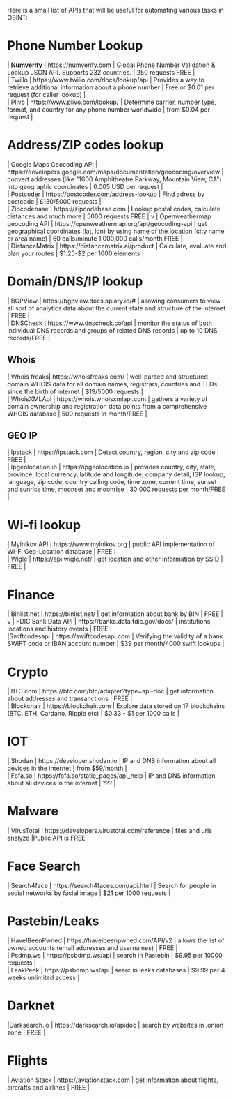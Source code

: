 Here is a small list of APIs that will be useful for automating various tasks in OSINT:


<h1>Phone Number Lookup</h1>
| <b>Numverify</b> | https://numverify.com  | Global Phone Number Validation & Lookup JSON API. Supports 232 countries.  | 250 requests FREE | </br>
| Twillo |  https://www.twilio.com/docs/lookup/api  |  Provides a way to retrieve additional information about a phone number  |  Free or $0.01 per request (for caller lookup) |</br> 
| Plivo  | https://www.plivo.com/lookup/ | Determine carrier, number type, format, and country for any phone number worldwide | from $0.04 per request | 
<h1>Address/ZIP codes lookup</h1>
 | Google Maps Geocoding API | https://developers.google.com/maps/documentation/geocoding/overview | convert addresses (like "1600 Amphitheatre Parkway, Mountain View, CA") into geographic coordinates  | 0.005 USD per request | </br>
| Postcoder | https://postcoder.com/address-lookup | Find adress by postcode | £130/5000 requests | </br>
 | Zipcodebase | https://zipcodebase.com | Lookup postal codes, calculate distances and much more | 5000 requests FREE | v
 | Openweathermap geocoding API  | https://openweathermap.org/api/geocoding-api | get geographical coordinates (lat, lon) by using name of the location (city name or area name) |  60 calls/minute 1,000,000 calls/month FREE | </br>
 | DistanceMatrix  | https://distancematrix.ai/product | Calculate, evaluate and plan your routes | $1.25-$2 per 1000 elements | </br>
<h1>Domain/DNS/IP lookup</h1>
 | BGPView | https://bgpview.docs.apiary.io/# | allowing consumers to view all sort of analytics data about the current state and structure of the internet | FREE | </br>
 | DNSCheck |  https://www.dnscheck.co/api | monitor the status of both individual DNS records and groups of related DNS records | up to 10 DNS records/FREE | 
<h2>Whois</h2>
 | Whois freaks| https://whoisfreaks.com/ | well-parsed and structured domain WHOIS data for all domain names, registrars, countries and TLDs since the birth of internet  | $19/5000 requests | </br>
 | WhoisXMLApi | https://whois.whoisxmlapi.com | gathers a variety of domain ownership and registration data points from a comprehensive WHOIS database | 500 requests in month/FREE  | 
<h2>GEO IP</h2>
 | Ipstack | https://ipstack.com | Detect country, region, city and zip code  | FREE | </br>
 | Ipgeolocation.io |  https://ipgeolocation.io | provides country, city, state, province, local currency, latitude and longitude, company detail, ISP lookup, language, zip code, country calling code, time zone, current time, sunset and sunrise time, moonset and moonrise | 30 000 requests per month/FREE | 

<h1>Wi-fi lookup</h1>
 | Mylnikov API | https://www.mylnikov.org | public API implementation of Wi-Fi Geo-Location database | FREE | </br>
 | Wigle | https://api.wigle.net/ | get location and other information by SSID | FREE  | 
<h1>Finance</h1>
 | Binlist.net | https://binlist.net/ | get information about bank by BIN  | FREE | v
 | FDIC Bank Data API | https://banks.data.fdic.gov/docs/  | institutions, locations and history events | FREE | </br>
 |Swiftcodesapi  | https://swiftcodesapi.com | Verifying the validity of a bank SWIFT code or IBAN account number | $39 per month/4000 swift lookups  | 
<h1>Crypto</h1>
 | BTC.com | https://btc.com/btc/adapter?type=api-doc | get information about addresses and transanctions | FREE | </br>
 | Blockchair  | https://blockchair.com  | Explore data stored on 17 blockchains (BTC, ETH, Cardano, Ripple etc) | $0.33 - $1 per 1000 calls | 
<h1>IOT</h1>
 | Shodan  | https://developer.shodan.io | IP and DNS information about all devices in the internet | from $59/month | </br>
 | Fofa.so | https://fofa.so/static_pages/api_help | IP and DNS information about all devices in the internet  | ??? |
<h1>Malware</h1>
 | VirusTotal | https://developers.virustotal.com/reference | files and urls analyze |Public API is FREE  | </br>
<h1>Face Search</h1>
 | Search4face | https://search4faces.com/api.html  | Search for people in social networks by facial image  | $21 per 1000 requests | 
<h1>Pastebin/Leaks</h1>
 | HaveIBeenPwned  | https://haveibeenpwned.com/API/v2  | allows the list of pwned accounts (email addresses and usernames) | FREE | </br>
 | Psdmp.ws | https://psbdmp.ws/api | search in Pastebin  | $9.95 per 10000 requests  | </br>
 | LeakPeek | https://psbdmp.ws/api | searc in leaks databases | $9.99 per 4 weeks unlimited access | 
<h1>Darknet</h1>
 |Darksearch.io | https://darksearch.io/apidoc | search by websites in .onion zone | FREE  | 
<h1>Flights</h1>
 | Aviation Stack | https://aviationstack.com |  get information about flights, aircrafts and airlines | FREE  | 




